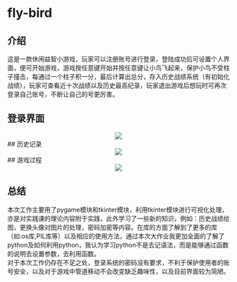# fly-bird
## 介绍
这是一款休闲益智小游戏，玩家可以注册账号进行登录，登陆成功后可设置个人界面，便可开始游戏，游戏按任意键开始并按任意键让小鸟飞起来，保护小鸟不受柱子撞击，每通过一个柱子积一分，最后计算出总分，存入历史战绩系统（有初始化战绩），玩家可查看近十次战绩以及历史最高纪录，玩家退出游戏后想玩时可再次登录自己账号，不断让自己的号更厉害。  
## 登录界面
<div align=center><img src="https://s4.ax1x.com/2022/03/02/bGt7Yq.png"></div>  
## 历史记录
<div align=center><img src="https://s4.ax1x.com/2022/03/02/bGtTkn.png"></div>  
## 游戏过程
<div align=center><img src="https://s4.ax1x.com/2022/03/02/bGt5wj.png"></div>  

## 总结
本次工作主要用了pygame模块和tkinter模块，利用tkinter模块进行可视化处理，亦是对实践课的理论内容附于实践，此外学习了一些新的知识，例如：历史战绩绘图，更换头像对图片的处理，密码加密等内容。在库的方面了解到了更多的库（如:os库,PIL库等）以及相应的使用方法，通过本次大作业我更加全面的了解了python及如何利用python，我认为学习python不是去记语法，而是能够通过函数的说明去设置参数，去利用函数。  
对于本次工作仍存在不足之处，登录系统的密码没有要求，不利于保护使用者的账号安全，以及对于游戏中管道移动不会改变缺乏趣味性，以及目前界面较为简陋。  
